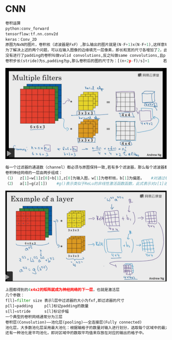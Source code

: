 # CNN
```python
卷积运算
python:conv_forward
tensorflow:tf.nn.conv2d
keras：Conv_2D
原图为NxN的图片，卷积核（滤波器是FxF）,那么输出的图片就是(N-F+1)x(N-F+1),这样意味着每次做卷积图像都会缩小，也就会丢掉边缘信息。
为了解决上述的两个问题，可以在输入图像的边缘填充一层像素，即长和宽的尺寸各增加了2，此时p(padding) = 1
没有进行了padding的卷积叫做valid convolutions,反之叫做same convolutions,且p = (f-1)/2,大多数情况下滤波器为奇数滤波器，即f的值为奇数。
卷积步长(stride)为s,padding为p,那么卷积后的图的尺寸为：[(n+2p-f)/s]+1      若上式的商不是整数，则向下取整，即对z进行地板除：floor(z)
```
![Image text](https://github.com/LiQianqian123/hello-world/blob/master/41-1.png)
```python
每一个过滤器的通道数（channel）都必须与原图保持一致,若有多个滤波器，那么每个滤波器都承担不一样的任务，有的可能是垂直边缘检测，有的可能是水平边缘检测，起到的检测效果各不相同。
卷积神经网络的一层由两步组成：
（1）  z[1]=w[1]z[0]+b[1],z[0]为输入图，w[1]为卷积核，b[1]为偏差。   #对通过卷积计算后得到的矩阵加上一个相同的偏差
（2）  a[1]=g(z[1])    #g()表示类似于ReLu的非线性激活函数函数，此式表示对z[1]进行非线性处理.
```
![Image text](https://github.com/LiQianqian123/hello-world/blob/master/41-2.png)
```python
上图都得到的4x4x2的矩阵就成为神经网络的下一层，也就是激活层
几个参数：
f[l]=filter size 表示l层中过滤器的大小为fxf,即过滤器的尺寸
p[l]=padding     p[l]标记padding的数量
s[l]=stride      s[l]标记步幅
一个典型的卷积网络通常分为三层
卷积层(Convolution)——池化层(pooling)——全连接层(Fully connected)
池化层，大多数池化层采用最大池化：根据输格子的数量对输入进行划分，选取每个区域中的最大值存放在对应的格子中
还有一种池化是平均池化，即对区域中的数取平均值来存放在对应的输出的格子中。
```
